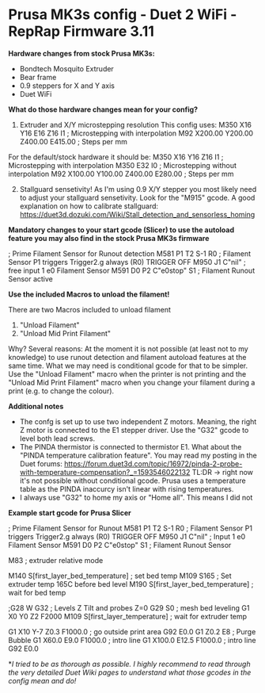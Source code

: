 # Prusa MK3s config - Duet 2 WiFi - RepRap Firmware 3.11


**Hardware changes from stock Prusa MK3s:**

- Bondtech Mosquito Extruder
- Bear frame
- 0.9 steppers for X and Y axis
- Duet WiFi 



**What do those hardware changes mean for your config?**

1) Extruder and X/Y microstepping resolution
This config uses: 
M350 X16 Y16 E16 Z16 I1                 ; Microstepping with interpolation
M92 X200.00 Y200.00 Z400.00 E415.00     ; Steps per mm

For the default/stock hardware it should be:
M350 X16 Y16 Z16 I1                 ; Microstepping with interpolation
M350 E32 I0                         ; Microstepping without interpolation
M92 X100.00 Y100.00 Z400.00 E280.00     ; Steps per mm

2) Stallguard sensetivity! As I'm using 0.9 X/Y stepper you most likely need to adjust your stallguard sensetivity. Look for the "M915" gcode. A good explanation on how to calibrate stallguard: https://duet3d.dozuki.com/Wiki/Stall_detection_and_sensorless_homing



**Mandatory changes to your start gcode (Slicer) to use the autoload feature you may also find in the stock Prusa MK3s firmware**

; Prime Filament Sensor for Runout detection
M581 P1 T2 S-1 R0 ; Filament Sensor P1 triggers Trigger2.g always (R0)  TRIGGER OFF
M950 J1 C"nil" ; free input 1 e0 Filament Sensor 
M591 D0 P2 C"e0stop" S1 ; Filament Runout Sensor active



**Use the included Macros to unload the filament!**

There are two Macros included to unload filament
1) "Unload Filament"
2) "Unload Mid Print Filament" 

Why?
Several reasons:
At the moment it is not possible (at least not to my knowledge) to use runout detection and filament autoload features at the same time. What we may need is conditional gcode for that to be simpler. 
Use the "Unload Filament" macro when the printer is not printing and the "Unload Mid Print Filament" macro when you change your filament during a print (e.g. to change the colour).



**Additional notes**

- The confg is set up to use two independent Z motors. Meaning, the right Z motor is connected to the E1 stepper driver. Use the "G32" gcode to level both lead screws. 
- The PINDA thermistor is connected to thermistor E1. What about the "PINDA temperature calibration feature". You may read my posting in the Duet forums: https://forum.duet3d.com/topic/16972/pinda-2-probe-with-temperature-compensation?_=1593546022132   TL:DR -> right now it's not possible without conditional gcode. Prusa uses a temperature table as the PINDA inaccurcy isn't linear with rising temperatures. 
- I always use "G32" to home my axis or "Home all". This means I did not 



**Example start gcode for Prusa Slicer**

; Prime Filament Sensor for Runout
M581 P1 T2 S-1 R0 ; Filament Sensor P1 triggers Trigger2.g always (R0)  TRIGGER OFF
M950 J1 C"nil" ; Input 1 e0 Filament Sensor 
M591 D0 P2 C"e0stop" S1 ; Filament Runout Sensor

M83  ; extruder relative mode

M140 S[first_layer_bed_temperature] ; set bed temp
M109 S165 ; Set extruder temp 165C before bed level
M190 S[first_layer_bed_temperature] ; wait for bed temp

;G28 W
G32 ; Levels Z Tilt and probes Z=0
G29 S0 ; mesh bed leveling
G1 X0 Y0 Z2 F2000
M109 S[first_layer_temperature] ; wait for extruder temp

G1 X10 Y-7 Z0.3 F1000.0 ; go outside print area
G92 E0.0
G1 Z0.2 E8 ; Purge Bubble
G1 X60.0 E9.0  F1000.0 ; intro line
G1 X100.0 E12.5  F1000.0 ; intro line
G92 E0.0



**I tried to be as thorough as possible. I highly recommend to read through the very detailed Duet Wiki pages to understand what those gcodes in the config mean and do!*

